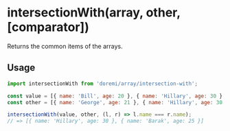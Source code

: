 # intersectionWith(array, other, [comparator])

Returns the common items of the arrays.

## Usage

```js
import intersectionWith from 'doremi/array/intersection-with';

const value = [{ name: 'Bill', age: 20 }, { name: 'Hillary', age: 30 }, { name: 'Barak', age: 25 }, { name: 'Donald', age: 27 }];
const other = [{ name: 'George', age: 21 }, { name: 'Hillary', age: 30 }, { name: 'Barak', age: 24 }, { name: 'John', age: 29 }];

intersectionWith(value, other, (l, r) => l.name === r.name);
// => [{ name: 'Hillary', age: 30 }, { name: 'Barak', age: 25 }]
```

